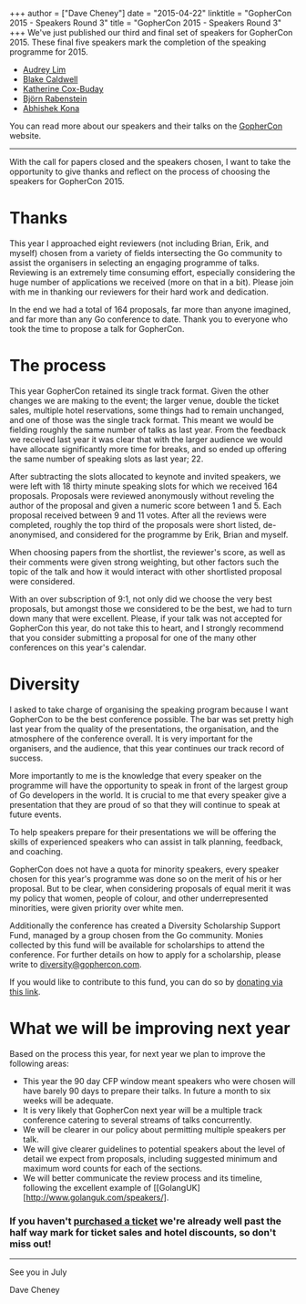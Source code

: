 +++
author = ["Dave Cheney"]
date = "2015-04-22"
linktitle = "GopherCon 2015 - Speakers Round 3"
title = "GopherCon 2015 - Speakers Round 3"
+++
We've just published our third and final set of speakers for GopherCon 2015. These final five speakers mark the completion of the speaking programme for 2015.

* <a href="http://gophercon.com/speakers/audrey-lim">Audrey Lim</a>
* <a href="http://gophercon.com/speakers/blake-caldwell">Blake Caldwell</a>
* <a href="http://gophercon.com/speakers/katherine-cox-buday">Katherine Cox-Buday</a>
* <a href="http://gophercon.com/speakers/bjorn-rabenstein">Björn Rabenstein</a>
* <a href="http://gophercon.com/speakers/abhishek-kona">Abhishek Kona</a>

You can read more about our speakers and their talks on the <a href="http://gophercon.com">GopherCon</a> website.

----

With the call for papers closed and the speakers chosen, I want to take the opportunity to give thanks and reflect on the process of choosing the speakers for GopherCon 2015.

# Thanks

This year I approached eight reviewers (not including Brian, Erik, and myself) chosen from a variety of fields intersecting the Go community to assist the organisers in selecting an engaging programme of talks. Reviewing is an extremely time consuming effort, especially considering the huge number of applications we received (more on that in a bit). Please join with me in thanking our reviewers for their hard work and dedication.

In the end we had a total of 164 proposals, far more than anyone imagined, and far more than any Go conference to date. Thank you to everyone who took the time to propose a talk for GopherCon.

# The process

This year GopherCon retained its single track format. Given the other changes we are making to the event; the larger venue, double the ticket sales, multiple hotel reservations, some things had to remain unchanged, and one of those was the single track format. This meant we would be fielding roughly the same number of talks as last year. From the feedback we received last year it was clear that with the larger audience we would have allocate significantly more time for breaks, and so ended up offering the same number of speaking slots as last year; 22.

After subtracting the slots allocated to keynote and invited speakers, we were left with 18 thirty minute speaking slots for which we received 164 proposals. Proposals were reviewed anonymously without reveling the author of the proposal and given a numeric score between 1 and 5. Each proposal received between 9 and 11 votes. After all the reviews were completed, roughly the top third of the proposals were short listed, de-anonymised, and considered for the programme by Erik, Brian and myself.

When choosing papers from the shortlist, the reviewer's score, as well as their comments were given strong weighting, but other factors such the topic of the talk and how it would interact with other shortlisted proposal were considered.

With an over subscription of 9:1, not only did we choose the very best proposals, but amongst those we considered to be the best, we had to turn down many that were excellent. Please, if your talk was not accepted for GopherCon this year, do not take this to heart, and I strongly recommend that you consider submitting a proposal for one of the many other conferences on this year's calendar.

# Diversity

I asked to take charge of organising the speaking program because I want GopherCon to be the best conference possible. The bar was set pretty high last year from the quality of the presentations, the organisation, and the atmosphere of the conference overall. It is very important for the organisers, and the audience, that this year continues our track record of success.

More importantly to me is the knowledge that every speaker on the programme will have the opportunity to speak in front of the largest group of Go developers in the world. It is crucial to me that every speaker give a presentation that they are proud of so that they will continue to speak at future events.

To help speakers prepare for their presentations we will be offering the skills of experienced speakers who can assist in talk planning, feedback, and coaching.

GopherCon does not have a quota for minority speakers, every speaker chosen for this year's programme was done so on the merit of his or her proposal. But to be clear, when considering proposals of equal merit it was my policy that women, people of colour, and other underrepresented minorities, were given priority over white men.

Additionally the conference has created a Diversity Scholarship Support Fund, managed by a group chosen from the Go community. Monies collected by this fund will be available for scholarships to attend the conference. For further details on how to apply for a scholarship, please write to [diversity@gophercon.com](mailto:diversity@gophercon.com).

If you would like to contribute to this fund, you can do so by [donating via this link](https://ti.to/gophercon/gophercon-2015/with/bmhktj3apgi).

# What we will be improving next year

Based on the process this year, for next year we plan to improve the following areas:

- This year the 90 day CFP window meant speakers who were chosen will have barely 90 days to prepare their talks. In future a month to six weeks will be adequate.
- It is very likely that GopherCon next year will be a multiple track conference catering to several streams of talks concurrently.
- We will be clearer in our policy about permitting multiple speakers per talk.
- We will give clearer guidelines to potential speakers about the level of detail we expect from proposals, including suggested minimum and maximum word counts for each of the sections.
- We will better communicate the review process and its timeline, following the excellent example of [[GolangUK][http://www.golanguk.com/speakers/].

### If you haven't <a href="https://ti.to/gophercon/gophercon-2015">purchased a ticket</a> we're already well past the half way mark for ticket sales and hotel discounts, so don't miss out!

----
See you in July

Dave Cheney
